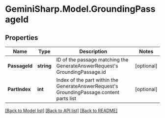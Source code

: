 # GeminiSharp.Model.GroundingPassageId

## Properties

Name | Type | Description | Notes
------------ | ------------- | ------------- | -------------
**PassageId** | **string** | ID of the passage matching the GenerateAnswerRequest&#39;s GroundingPassage.id | [optional] 
**PartIndex** | **int** | Index of the part within the GenerateAnswerRequest&#39;s GroundingPassage.content parts list | [optional] 

[[Back to Model list]](../README.md#documentation-for-models) [[Back to API list]](../README.md#documentation-for-api-endpoints) [[Back to README]](../README.md)

